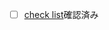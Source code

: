 - [ ] [check list](https://sites.google.com/a/frosk.co.jp/smartbeat-dev/dev/standards/kodingu-rebyuchekkurisuto)確認済み
